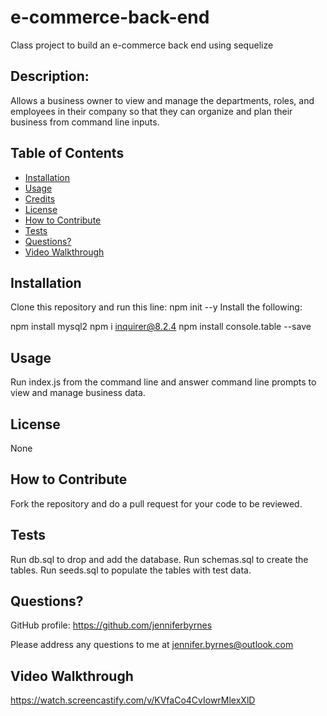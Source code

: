# e-commerce-back-end
Class project to build an e-commerce back end using sequelize

## Description:

Allows a business owner to view and manage the departments, roles, and employees in their company so that they can organize and plan their business from command line inputs.

## Table of Contents

- [Installation](#installation)
- [Usage](#usage)
- [Credits](#credits)
- [License](#license)
- [How to Contribute](#How-to-Contribute)
- [Tests](#Tests)
- [Questions?](#Questions)
- [Video Walkthrough](#Video-Walkthrough)

## Installation

Clone this repository and run this line: npm init --y
Install the following:  

  npm install mysql2
  npm i inquirer@8.2.4
  npm install console.table --save

## Usage

Run index.js from the command line and answer command line prompts to view and manage business data.

## License

None

## How to Contribute

Fork the repository and do a pull request for your code to be reviewed.

## Tests

  Run db.sql to drop and add the database.
  Run schemas.sql to create the tables.
  Run seeds.sql to populate the tables with test data.

## Questions?

GitHub profile: https://github.com/jenniferbyrnes

Please address any questions to me at jennifer.byrnes@outlook.com

## Video Walkthrough

https://watch.screencastify.com/v/KVfaCo4CvIowrMlexXlD
  
  